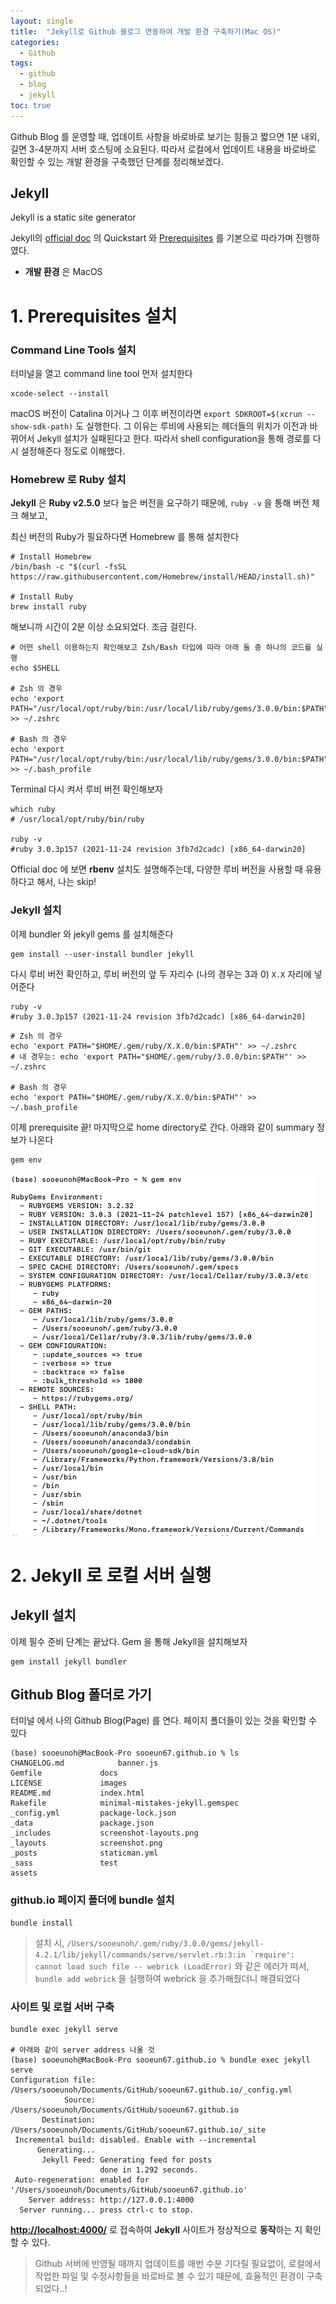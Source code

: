 ```yaml
---
layout: single
title:  "Jekyll로 Github 블로그 연동하여 개발 환경 구축하기(Mac OS)"
categories:
  - Github
tags:
  - github
  - blog
  - jekyll
toc: true
---
```




Github Blog 를 운영할 때, 업데이트 사항을 바로바로 보기는 힘들고 짧으면 1분 내외, 길면 3-4분까지 서버 호스팅에 소요된다. 따라서 로컬에서 업데이트 내용을 바로바로 확인할 수 있는 개발 환경을 구축했던 단계를 정리해보겠다. 

## Jekyll 

Jekyll is a static site generator

Jekyll의 [official doc](https://jekyllrb.com/docs/) 의 Quickstart 와 [Prerequisites](https://jekyllrb.com/docs/installation/macos/) 를 기본으로 따라가며 진행하였다.

- **개발 환경** 은 MacOS



# 1. Prerequisites 설치

### Command Line Tools 설치

터미널을 열고 command line tool 먼저 설치한다

```shell
xcode-select --install
```



macOS 버전이 Catalina 이거나 그 이후 버전이라면 ```export SDKROOT=$(xcrun --show-sdk-path)```  도 실행한다. 그 이유는 루비에 사용되는 헤더들의 위치가 이전과 바뀌어서 Jekyll 설치가 실패된다고 한다. 따라서 shell configuration을 통해 경로를 다시 설정해준다 정도로 이해했다.

### Homebrew 로 Ruby 설치

**Jekyll** 은 **Ruby v2.5.0** 보다 높은 버전을 요구하기 때문에, `ruby -v`  을 통해 버전 체크 해보고,

최신 버전의 Ruby가 필요하다면 Homebrew 를 통해 설치한다

```shell
# Install Homebrew
/bin/bash -c "$(curl -fsSL https://raw.githubusercontent.com/Homebrew/install/HEAD/install.sh)"

# Install Ruby
brew install ruby
```

해보니까 시간이 2분 이상 소요되었다. 조금 걸린다.

```shell
# 어떤 shell 이용하는지 확인해보고 Zsh/Bash 타입에 따라 아래 둘 중 하나의 코드를 실행
echo $SHELL

# Zsh 의 경우
echo 'export PATH="/usr/local/opt/ruby/bin:/usr/local/lib/ruby/gems/3.0.0/bin:$PATH"' >> ~/.zshrc

# Bash 의 경우
echo 'export PATH="/usr/local/opt/ruby/bin:/usr/local/lib/ruby/gems/3.0.0/bin:$PATH"' >> ~/.bash_profile
```



Terminal 다시 켜서 루비 버전 확인해보자

```shell
which ruby
# /usr/local/opt/ruby/bin/ruby

ruby -v
#ruby 3.0.3p157 (2021-11-24 revision 3fb7d2cadc) [x86_64-darwin20]
```



Official doc 에 보면 **rbenv** 설치도 설명해주는데, 다양한 루비 버전을 사용할 때 유용하다고 해서, 나는 skip!

### Jekyll 설치 

이제 bundler 와 jekyll gems 를 설치해준다

```shell
gem install --user-install bundler jekyll
```

다시 루비 버전 확인하고, 루비 버전의 앞 두 자리수 (나의 경우는 3과 0) `X.X` 자리에 넣어준다

```shell
ruby -v
#ruby 3.0.3p157 (2021-11-24 revision 3fb7d2cadc) [x86_64-darwin20]
```

```shell
# Zsh 의 경우
echo 'export PATH="$HOME/.gem/ruby/X.X.0/bin:$PATH"' >> ~/.zshrc
# 내 경우는: echo 'export PATH="$HOME/.gem/ruby/3.0.0/bin:$PATH"' >> ~/.zshrc

# Bash 의 경우
echo 'export PATH="$HOME/.gem/ruby/X.X.0/bin:$PATH"' >> ~/.bash_profile
```



이제 prerequisite 끝! 마지막으로 home directory로 간다. 아래와 같이 summary 정보가 나온다 

```shell
gem env
```


![cmd](/assets/img/set-up-github-page-with-jekyll-command-line.png)


# 2. Jekyll 로 로컬 서버 실행

## Jekyll 설치

이제 필수 준비 단계는 끝났다. Gem 을 통해 Jekyll을 설치해보자

```shell
gem install jekyll bundler
```



## Github Blog 폴더로 가기

터미널 에서 나의 Github Blog(Page) 를 연다. 페이지 폴더들이 있는 것을 확인할 수 있다

```shell
(base) sooeunoh@MacBook-Pro sooeun67.github.io % ls
CHANGELOG.md			banner.js
Gemfile				docs
LICENSE				images
README.md			index.html
Rakefile			minimal-mistakes-jekyll.gemspec
_config.yml			package-lock.json
_data				package.json
_includes			screenshot-layouts.png
_layouts			screenshot.png
_posts				staticman.yml
_sass				test
assets
```

### github.io 페이지 폴더에 bundle 설치

```shell
bundle install
```

> 설치 시, ```/Users/sooeunoh/.gem/ruby/3.0.0/gems/jekyll-4.2.1/lib/jekyll/commands/serve/servlet.rb:3:in `require': cannot load such file -- webrick (LoadError)``` 와 같은 에러가 떠서, `bundle add webrick` 을 실행하여 webrick 을 추가해줬더니 해결되었다



### 사이트 및 로컬 서버 구축

```shell
bundle exec jekyll serve

# 아래와 같이 server address 나올 것
(base) sooeunoh@MacBook-Pro sooeun67.github.io % bundle exec jekyll serve
Configuration file: /Users/sooeunoh/Documents/GitHub/sooeun67.github.io/_config.yml
            Source: /Users/sooeunoh/Documents/GitHub/sooeun67.github.io
       Destination: /Users/sooeunoh/Documents/GitHub/sooeun67.github.io/_site
 Incremental build: disabled. Enable with --incremental
      Generating... 
       Jekyll Feed: Generating feed for posts
                    done in 1.292 seconds.
 Auto-regeneration: enabled for '/Users/sooeunoh/Documents/GitHub/sooeun67.github.io'
    Server address: http://127.0.0.1:4000
  Server running... press ctrl-c to stop.
```

**[http://localhost:4000/](http://localhost:4000/)** 로 접속하여 **Jekyll** 사이트가 정상적으로 **동작**하는 지 확인할 수 있다.





> Github 서버에 반영될 때까지 업데이트를 매번 수분 기다릴 필요없이, 로컬에서 작업한 파일 및 수정사항들을 바로바로 볼 수 있기 때문에, 효율적인 환경이 구축되었다..!

